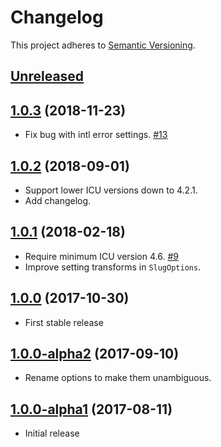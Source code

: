 # Changelog

This project adheres to [Semantic Versioning](https://semver.org/spec/v2.0.0.html).

## [Unreleased]


## [1.0.3] (2018-11-23)

 * Fix bug with intl error settings. [#13]

## [1.0.2] (2018-09-01)

 * Support lower ICU versions down to 4.2.1.
 * Add changelog.

## [1.0.1] (2018-02-18)

 * Require minimum ICU version 4.6. [#9]
 * Improve setting transforms in `SlugOptions`.

## [1.0.0] (2017-10-30)

 * First stable release

## [1.0.0-alpha2] (2017-09-10)

 * Rename options to make them unambiguous.

## [1.0.0-alpha1] (2017-08-11)

 * Initial release

[Unreleased]: https://github.com/ausi/slug-generator/compare/v1.0.3...HEAD
[1.0.3]: https://github.com/ausi/slug-generator/compare/v1.0.2...v1.0.3
[1.0.2]: https://github.com/ausi/slug-generator/compare/v1.0.1...v1.0.2
[1.0.1]: https://github.com/ausi/slug-generator/compare/v1.0.0...v1.0.1
[1.0.0]: https://github.com/ausi/slug-generator/compare/v1.0.0-alpha2...v1.0.0
[1.0.0-alpha2]: https://github.com/ausi/slug-generator/compare/v1.0.0-alpha1...v1.0.0-alpha2
[1.0.0-alpha1]: https://github.com/ausi/slug-generator/commits/v1.0.0-alpha1

[#13]: https://github.com/ausi/slug-generator/issues/13
[#9]: https://github.com/ausi/slug-generator/issues/9
